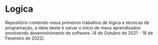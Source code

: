 # Logica

Repositório contendo meus primeiros trabalhos de lógica e técnicas de programação, a ideia deste é salvar o inicio de meus
aprendizados envolvendo desenvolvimento de software. (4 de Outubro de 2021 - 18 de Fevereiro de 2022).

